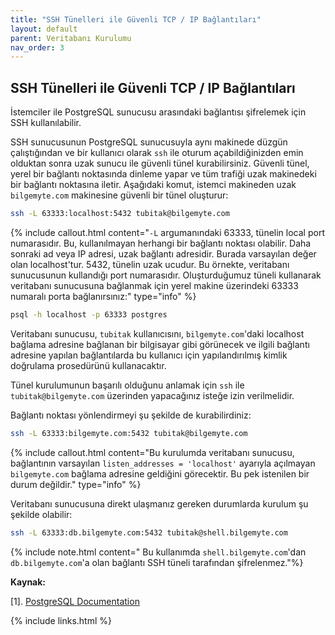```yaml
---
title: "SSH Tünelleri ile Güvenli TCP / IP Bağlantıları"
layout: default
parent: Veritabanı Kurulumu
nav_order: 3
---
```


## SSH Tünelleri ile Güvenli TCP / IP Bağlantıları

İstemciler ile PostgreSQL sunucusu arasındaki bağlantısı şifrelemek için SSH kullanılabilir.

SSH sunucusunun PostgreSQL sunucusuyla aynı makinede düzgün çalıştığından ve bir kullanıcı olarak `ssh` ile oturum açabildiğinizden emin olduktan sonra uzak sunucu ile güvenli tünel kurabilirsiniz. Güvenli tünel, yerel bir bağlantı noktasında dinleme yapar ve tüm trafiği uzak makinedeki bir bağlantı noktasına iletir. Aşağıdaki komut, istemci makineden uzak `bilgemyte.com` makinesine güvenli bir tünel oluşturur:

```bash
ssh -L 63333:localhost:5432 tubitak@bilgemyte.com
```

{% include callout.html content="`-L` argumanındaki 63333, tünelin local port numarasıdır. Bu, kullanılmayan herhangi bir bağlantı noktası olabilir. Daha sonraki ad veya IP adresi, uzak bağlantı adresidir. Burada varsayılan değer olan localhost'tur. 5432, tünelin uzak ucudur. Bu örnekte, veritabanı sunucusunun kullandığı port numarasıdır. Oluşturduğumuz tüneli kullanarak veritabanı sunucusuna bağlanmak için yerel makine üzerindeki 63333 numaralı porta bağlanırsınız:" type="info" %}

```bash
psql -h localhost -p 63333 postgres
```

Veritabanı sunucusu, `tubitak` kullanıcısını, `bilgemyte.com`'daki localhost bağlama adresine bağlanan bir bilgisayar gibi görünecek ve ilgili bağlantı adresine yapılan bağlantılarda bu kullanıcı için yapılandırılmış kimlik doğrulama prosedürünü kullanacaktır.

Tünel kurulumunun başarılı olduğunu anlamak için `ssh` ile `tubitak@bilgemyte.com` üzerinden yapacağınız isteğe izin verilmelidir.

Bağlantı noktası yönlendirmeyi şu şekilde de kurabilirdiniz:

```bash
ssh -L 63333:bilgemyte.com:5432 tubitak@bilgemyte.com
```

{% include callout.html content="Bu kurulumda veritabanı sunucusu, bağlantının varsayılan `listen_addresses = 'localhost'` ayarıyla açılmayan `bilgemyte.com` bağlama adresine geldiğini görecektir. Bu pek istenilen bir durum değildir." type="info" %}

Veritabanı sunucusuna direkt ulaşmanız gereken durumlarda kurulum şu şekilde olabilir:

```bash
ssh -L 63333:db.bilgemyte.com:5432 tubitak@shell.bilgemyte.com
```

{% include note.html content=" Bu kullanımda `shell.bilgemyte.com`'dan `db.bilgemyte.com`'a olan bağlantı SSH tüneli tarafından şifrelenmez."%}


**Kaynak:**

[1]. [PostgreSQL Documentation](https://www.postgresql.org/docs/current/ssh-tunnels.html)


{% include links.html %}
